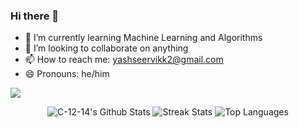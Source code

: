 ### Hi there 👋

- 🌱 I’m currently learning Machine Learning and Algorithms
- 👯 I’m looking to collaborate on anything
- 📫 How to reach me: yashseervikk2@gmail.com
- 😄 Pronouns: he/him

![](https://komarev.com/ghpvc/?username=C-12-14)

<p align=center>
  <img src="https://github-readme-stats.vercel.app/api?username=C-12-14&count_private=true&show_icons=true&theme=github_dark" alt="C-12-14's Github Stats">

  <img src="https://github-readme-streak-stats.herokuapp.com?user=C-12-14&theme=github-dark-blue" alt="Streak Stats">

  <img src="https://github-readme-stats.vercel.app/api/top-langs/?username=C-12-14&layout=compact&theme=github_dark" alt="Top Languages">
</p>
